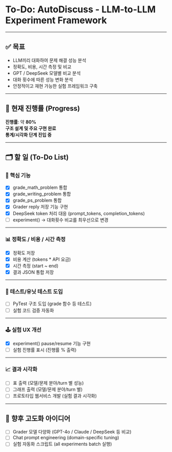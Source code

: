# To-Do: AutoDiscuss - LLM-to-LLM Experiment Framework

---

## ✅ 목표

- LLM끼리 대화하여 문제 해결 성능 분석
- 정확도, 비용, 시간 측정 및 비교
- GPT / DeepSeek 모델별 비교 분석
- 대화 횟수에 따른 성능 변화 분석
- 안정적이고 재현 가능한 실험 프레임워크 구축

---

## 📌 현재 진행률 (Progress)

**진행률**: 약 **80%**  
**구조 설계 및 주요 구현 완료**  
**통계/시각화 단계 진입 중**

---

## 🗂️ 할 일 (To-Do List)

### 🧩 핵심 기능

- [X] grade_math_problem 통합
- [X] grade_writing_problem 통합
- [X] grade_ps_problem 통합
- [X] Grader reply 저장 기능 구현
- [X] DeepSeek token 처리 대응 (prompt_tokens, completion_tokens)
- [ ] experiment() → 대화횟수 비교를 최우선으로 변경

---

### 📊 정확도 / 비용 / 시간 측정

- [X] 정확도 저장
- [X] 비용 계산 (tokens * API 요금)
- [X] 시간 측정 (start ~ end)
- [X] 결과 JSON 통합 저장

---

### 📝 테스트/유닛 테스트 도입

- [ ] PyTest 구조 도입 (grade 함수 등 테스트)
- [ ] 실험 코드 검증 자동화

---

### 🕹️ 실험 UX 개선

- [X] experiment() pause/resume 기능 구현
- [ ] 실험 진행률 표시 (진행률 % 출력)

---

### 📈 결과 시각화

- [ ] 표 출력 (모델/문제 분야/turn 별 성능)
- [ ] 그래프 출력 (모델/문제 분야/turn 별)
- [ ] 프로토타입 웹서비스 개발 (실험 결과 시각화)

---

## 🚀 향후 고도화 아이디어

- [ ] Grader 모델 다양화 (GPT-4o / Claude / DeepSeek 등 비교)
- [ ] Chat prompt engineering (domain-specific tuning)
- [ ] 실험 자동화 스크립트 (all experiments batch 실행)
